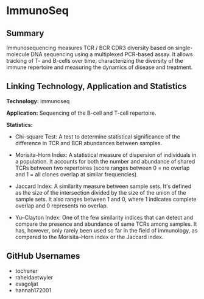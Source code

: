# ImmunoSeq

## Summary

Immunosequencing measures TCR / BCR CDR3 diversity based on single-molecule DNA sequencing using a multiplexed PCR-based assay. It allows tracking of T- and B-cells over time, characterizing the diversity of the immune repertoire and measuring the dynamics of disease and treatment.

## Linking Technology, Application and Statistics

**Technology:** immunoseq

**Application:** Sequencing of the B-cell and T-cell repertoire.

**Statistics:**
- Chi-square Test: A test to determine statistical significance of the difference in TCR and BCR abundances between samples.

- Morisita-Horn Index: A statistical measure of dispersion of individuals in a population. It accounts for both the number and abundance of shared TCRs between two repertoires (score ranges between 0 = no overlap and 1 = all clones overlap at similar frequencies).

- Jaccard Index: A similarity measure between sample sets. It's defined as the size of the intersection divided by the size of the union of the sample sets. It also ranges between 1 and 0, where 1 indicates complete overlap and 0 represents no overlap.

- Yu–Clayton Index: One of the few similarity indices that can detect and compare the presence and abundance of same TCRs among samples. It has, however, only rarely been used so far in the field of immunology, as compared to the Morisita–Horn index or the Jaccard index.

## GitHub Usernames

- tochsner
- raheldaetwyler
- evagoljat
- hannah172001

